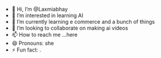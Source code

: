 - 👋 Hi, I’m @Laxmiabhay
- 👀 I’m interested in learning AI
- 🌱 I’m currently learning e commerce and a bunch of things 
- 💞️ I’m looking to collaborate on making ai videos
- 📫 How to reach me ...here
- 😄 Pronouns: she
- ⚡ Fun fact: .

<!---
Laxmiabhay/Laxmiabhay is a ✨ special ✨ repository because its `README.md` (this file) appears on your GitHub profile.
You can click the Preview link to take a look at your changes.
--->
